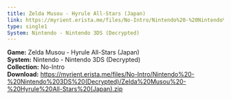 ```yaml
---
title: Zelda Musou - Hyrule All-Stars (Japan)
link: https://myrient.erista.me/files/No-Intro/Nintendo%20-%20Nintendo%203DS%20(Decrypted)/Zelda%20Musou%20-%20Hyrule%20All-Stars%20(Japan).zip
type: single1
System: Nintendo - Nintendo 3DS (Decrypted)
---
```

<b>Game:</b> Zelda Musou - Hyrule All-Stars (Japan)<br>
<b>System:</b> Nintendo - Nintendo 3DS (Decrypted)<br>
<b>Collection:</b> No-Intro<br>
<b>Download:</b> https://myrient.erista.me/files/No-Intro/Nintendo%20-%20Nintendo%203DS%20(Decrypted)/Zelda%20Musou%20-%20Hyrule%20All-Stars%20(Japan).zip